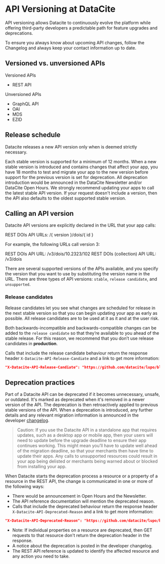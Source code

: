 
# API Versioning at DataCite

API versioning allows Datacite to continuously evolve the platform while offering third-party developers a predictable path for feature upgrades and deprecations.

To ensure you always know about upcoming API changes, follow the Changelog and always keep your contact information up to date.

## Versioned vs. unversioned APIs

Versioned APIs	

- REST API

Unversioned APIs

- GraphQL API
- OAI
- MDS
- EZID

## Release schedule

Datacite releases a new API version only when is deemed strictly necessary.

Each stable version is supported for a minimum of 12 months. When a new stable version is introduced and contains changes that affect your app, you have 18 months to test and migrate your app to the new version before support for the previous version is set for deprecation. All deprecation introduction would be announced in the DataCite Newsletter and/or DataCite Open Hours.
We strongly recommend updating your apps to call the latest stable API version. 
If your request doesn't include a version, then the API also defaults to the oldest supported stable version. 

## Calling an API version

Datacite API versions are explicitly declared in the URL that your app calls:

REST DOIs API URLs: /{ version }/dois/{ id }

For example, the following URLs call version 3:

REST DOIs API URL: /v3/dois/10.2323/102
REST DOIs (collection) API URL: /v3/dois


There are several supported versions of the APIs available, and you specify the version that you want to use by substituting the version name in the URL. There are three types of API versions: `stable`, `release candidate`, and `unsupported`.


### Release candidates

Release candidates let you see what changes are scheduled for release in the next stable version so that you can begin updating your app as early as possible. All release candidates are to be used at it as it and at the user risk.

Both backwards-incompatible and backwards-compatible changes can be added to the `release candidate` so that they’re available to you ahead of the stable release. For this reason, we recommend that you don’t use release candidates in **production**.

Calls that include the release candidate behaviour return the response header `X-Datacite-API-Release-Candiate` and a link to get more information:


```json
"X-Datacite-API-Release-Candiate": "https://github.com/datacite/lupo/blob/main/CHANGELOG.md#New-schema"
```


## Deprecation practices

Part of a Datacite API can be deprecated if it becomes unnecessary, unsafe, or outdated. It's marked as deprecated when it's removed in a newer version of the API. The deprecation is then retroactively applied to previous stable versions of the API. When a deprecation is introduced, any further details and any relevant migration information is announced in the developer [changelog]("https://github.com/datacite/lupo/blob/main/CHANGELOG.md").


> Caution: If you use the Datacite API in a standalone app that requires updates, such as a desktop app or mobile app, then your users will need to update before the upgrade deadline to ensure their app continues working. This might mean you’ll have to update well ahead of the migration deadline, so that your merchants then have time to update their apps. Any calls to unsupported resources could result in your app being delisted or merchants being warned about or blocked from installing your app.

When Datacite starts the deprecation process a resource or a property of a resource in the REST API, the change is communicated in one or more of the following ways:

- There would be announcement in Open Hours and the Newsletter.
- The API reference documentation will mention the deprecated reason.
- Calls that include the deprecated behaviour return the response header `X-Datacite-API-Deprecated-Reason` and a link to get more information:

```json
"X-Datacite-API-Deprecated-Reason": "https://github.com/datacite/lupo/blob/main/CHANGELOG.md#New-schema"
```

- Note: If individual properties on a resource are deprecated, then GET requests to that resource don't return the deprecation header in the response.
- A notice about the deprecation is posted in the developer changelog.
- The REST API reference is updated to identify the affected resource and any action you need to take.